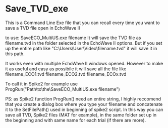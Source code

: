 # Save_TVD_exe
This is a Command Line Exe file that you can recall every time you want to save a TVD file open in EchoWave II

to use: SaveECO_MultiUS.exe filename It will save the TVD file as filename.tvd in the folder selected in the EchoWave II options. But if you set up the entire path like "C:\Users\User\Video\filename.tvd" it will save it in this path.

It works even with multiple EchoWave II windows opened. However to make it as useful and easy as possibile it will save all the file like filename_ECO1.tvd filename_ECO2.tvd filename_ECOx.tvd

To call it in Spike2 for example use ProgRun("Path\to\the\SaveECO_MultiUS.exe filename")

PS: as Spike2 function ProgRun() need an entire string, I highly reccomend that you create a dialog box where you type your filename and concatenate it to the SetFilePath() used in beginning of spike2 script. In this way you can save all TVD, Spike2 files (MAT for example), in the same folder set up in the beginning and with same name for each trial (if there are more).
